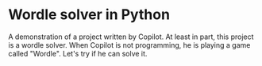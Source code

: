 # Wordle solver in Python
A demonstration of a project written by Copilot. At least in part, this project is a wordle solver. When Copilot is not programming, he is playing a game called "Wordle". Let's try if he can solve it.
